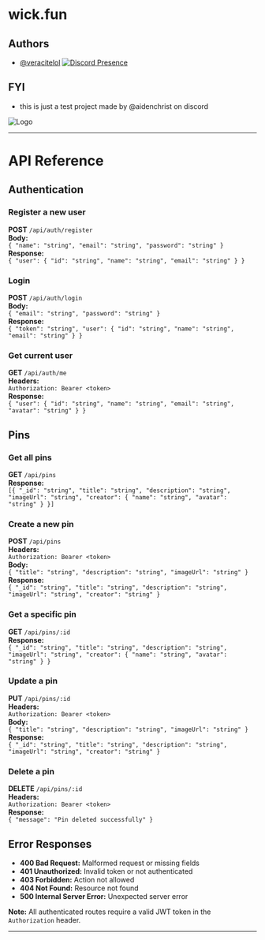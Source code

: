 

# wick.fun







## Authors

- [@veracitelol](https://www.github.com/veracitelol)
[![Discord Presence](https://lanyard.cnrad.dev/api/1295320092455862275?bg=ff1c64&showDisplayName=true)](https://discord.com/users/1295320092455862275)
##


## FYI

 -  this is just a test project made by @aidenchrist on discord


![Logo](https://r2.strap.lol/rip.png.PNG)




---

# API Reference

## Authentication

### Register a new user  
**POST** `/api/auth/register`  
**Body:**  
`{ "name": "string", "email": "string", "password": "string" }`  
**Response:**  
`{ "user": { "id": "string", "name": "string", "email": "string" } }`

### Login  
**POST** `/api/auth/login`  
**Body:**  
`{ "email": "string", "password": "string" }`  
**Response:**  
`{ "token": "string", "user": { "id": "string", "name": "string", "email": "string" } }`

### Get current user  
**GET** `/api/auth/me`  
**Headers:**  
`Authorization: Bearer <token>`  
**Response:**  
`{ "user": { "id": "string", "name": "string", "email": "string", "avatar": "string" } }`

## Pins

### Get all pins  
**GET** `/api/pins`  
**Response:**  
`[{ "_id": "string", "title": "string", "description": "string", "imageUrl": "string", "creator": { "name": "string", "avatar": "string" } }]`

### Create a new pin  
**POST** `/api/pins`  
**Headers:**  
`Authorization: Bearer <token>`  
**Body:**  
`{ "title": "string", "description": "string", "imageUrl": "string" }`  
**Response:**  
`{ "_id": "string", "title": "string", "description": "string", "imageUrl": "string", "creator": "string" }`

### Get a specific pin  
**GET** `/api/pins/:id`  
**Response:**  
`{ "_id": "string", "title": "string", "description": "string", "imageUrl": "string", "creator": { "name": "string", "avatar": "string" } }`

### Update a pin  
**PUT** `/api/pins/:id`  
**Headers:**  
`Authorization: Bearer <token>`  
**Body:**  
`{ "title": "string", "description": "string", "imageUrl": "string" }`  
**Response:**  
`{ "_id": "string", "title": "string", "description": "string", "imageUrl": "string", "creator": "string" }`

### Delete a pin  
**DELETE** `/api/pins/:id`  
**Headers:**  
`Authorization: Bearer <token>`  
**Response:**  
`{ "message": "Pin deleted successfully" }`

## Error Responses
- **400 Bad Request:** Malformed request or missing fields  
- **401 Unauthorized:** Invalid token or not authenticated  
- **403 Forbidden:** Action not allowed  
- **404 Not Found:** Resource not found  
- **500 Internal Server Error:** Unexpected server error  

**Note:** All authenticated routes require a valid JWT token in the `Authorization` header.

--- 


